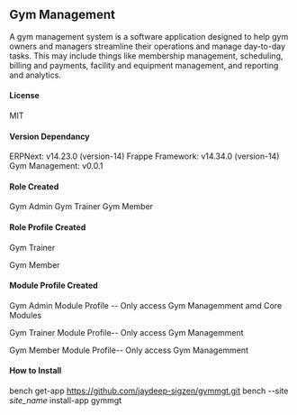 ## Gym Management

A gym management system is a software application designed to help gym owners and managers streamline their operations and manage day-to-day tasks. This may include things like membership management, scheduling, billing and payments, facility and equipment management, and reporting and analytics.

#### License

MIT

#### Version Dependancy
ERPNext: v14.23.0 (version-14)
Frappe Framework: v14.34.0 (version-14)
Gym Management: v0.0.1

#### Role Created
Gym Admin
Gym Trainer
Gym Member


#### Role Profile Created
Gym Trainer

Gym Member

#### Module Profile Created

Gym Admin Module Profile -- Only access Gym Managemment amd Core Modules

Gym Trainer Module Profile-- Only access Gym Managemment

Gym Member Module Profile-- Only access Gym Managemment

####  How to Install

bench get-app https://github.com/jaydeep-sigzen/gymmgt.git
bench --site *site_name* install-app gymmgt
